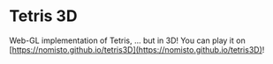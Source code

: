 # Tetris 3D

Web-GL implementation of Tetris, ... but in 3D! You can play it on [https://nomisto.github.io/tetris3D](https://nomisto.github.io/tetris3D)!
